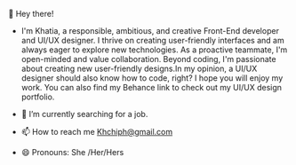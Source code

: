 

👋 Hey there! 

- I'm Khatia, a responsible, ambitious, and creative Front-End developer and UI/UX designer. I thrive on creating user-friendly interfaces and am always eager to explore new technologies. As a proactive teammate, I'm open-minded and value collaboration. Beyond coding, I'm passionate about creating new user-friendly designs.In my opinion, a UI/UX designer should also know how to code, right? I hope you will enjoy my work. You can also find my Behance link to check out my UI/UX design portfolio.

- 🌱 I’m currently searching for a job.
- 📫 How to reach me Khchiph@gmail.com
- 😄 Pronouns: She /Her/Hers
